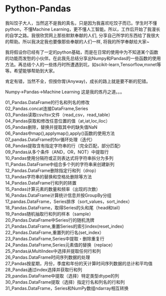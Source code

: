 # Python-Pandas

我叫饺子大人，当然这不是我的真名，只是因为我喜欢吃饺子而已。学生时不懂python，不懂Machine Learning，更不懂人工智能。所以，工作后开始了我漫长的自学之路。我很欣赏网上那些默默奉献的人们, 分享自己所学的东西给了我很大的帮助。所以我决定我也要像那些奉献的人们一样, 将我的所学奉献给大家~

我将假设你已经有了一定的python基础，而是在日常的使用中为不知道某个函数的功能而发愁的小伙伴。在此我先总结分享出Numpy和Pandas的一些函数的使用方法。再总结个人的一些炼丹时所遭遇到坑，如scikit-learn,Tensorflow,mxnet等等。希望能够帮助到大家。

肯定有错，当然不全，但按你胃(Anyway)，成长的路上就是要不断的犯错。 

Numpy→Pandas→Machine Learning 这是我的炼丹之道。。。

01_Pandas.DataFrame的行名和列名的修改\
02_Pandas.concat连接DataFrame,Series\
03_Pandas读取csv/tsv文件（read_csv，read_table）\
04_Pandas获取和修改任意位置的值（at,iat,loc,iloc）\
05_Pandas删除，替换并提取其中的缺失值NaN \
06_Pandas中map(),applymap(),apply()函数的使用方法 \
07_pandas.DataFrame的for循环处理（迭代）\
08_Pandas提取含有指定字符串的行（完全匹配，部分匹配）\
09_Pandas从多个条件（AND，OR，NOT）中提取行 \
10_Pandas使用分隔符或正则表达式将字符串拆分为多列 \
11_Pandas.DataFrame中组合多个列的字符串来创建新列 \
12_Pandas.DataFrame删除指定行和列（drop） \
13_Pandas字符串的替换和空格处删除等方法 \
14_Pandas.DataFrame行和列的转置\
15_Pandas计算元素的数量和频率（出现的次数）\
16_Pandas.DataFrame计算统计信息并按GroupBy分组\
17_pandas.DataFrame，Series排序（sort_values，sort_index）\
18_Pandas.DataFrame，取得Series的头和尾（head和tail）\
19_Pandas随机抽取行和列的样本（sample）\
20_Pandas.DataFrame中Series行的随机洗牌\
21_Pandas.DataFrame,重置Series的索引index(reset_index)\
22_Pandas.DataFrame,重置列的行名(set_index）\
23_Pandas.DataFrame,Series中提取・删除重复行\
24_Pandas.DataFrame,Series元素值的替换（replace）\
25_Pandas从MultiIndex中选择并提取任何行和列\
26_Pandas.DataFrame时间序列数据的处理\
27_Pandas按星期，月份，季度和年份的天计算时间序列数据的总计和平均值\
28_Pandas通过index选择并获取行和列\
29_pandas.DataFrame中提取（选择）特定类型dtype的列\
30_Pandas.DataFrame提取（选择）指定行名和列名的行和列\
31_Pandas.DataFrame，Series和NumPy数组ndarray相互转换